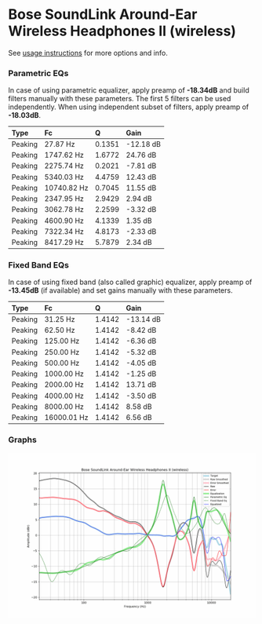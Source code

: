 # Bose SoundLink Around-Ear Wireless Headphones II (wireless)
See [usage instructions](https://github.com/jaakkopasanen/AutoEq#usage) for more options and info.

### Parametric EQs
In case of using parametric equalizer, apply preamp of **-18.34dB** and build filters manually
with these parameters. The first 5 filters can be used independently.
When using independent subset of filters, apply preamp of **-18.03dB**.

| Type    | Fc          |      Q | Gain      |
|:--------|:------------|:-------|:----------|
| Peaking | 27.87 Hz    | 0.1351 | -12.18 dB |
| Peaking | 1747.62 Hz  | 1.6772 | 24.76 dB  |
| Peaking | 2275.74 Hz  | 0.2021 | -7.81 dB  |
| Peaking | 5340.03 Hz  | 4.4759 | 12.43 dB  |
| Peaking | 10740.82 Hz | 0.7045 | 11.55 dB  |
| Peaking | 2347.95 Hz  | 2.9429 | 2.94 dB   |
| Peaking | 3062.78 Hz  | 2.2599 | -3.32 dB  |
| Peaking | 4600.90 Hz  | 4.1339 | 1.35 dB   |
| Peaking | 7322.34 Hz  | 4.8173 | -2.33 dB  |
| Peaking | 8417.29 Hz  | 5.7879 | 2.34 dB   |

### Fixed Band EQs
In case of using fixed band (also called graphic) equalizer, apply preamp of **-13.45dB**
(if available) and set gains manually with these parameters.

| Type    | Fc          |      Q | Gain      |
|:--------|:------------|:-------|:----------|
| Peaking | 31.25 Hz    | 1.4142 | -13.14 dB |
| Peaking | 62.50 Hz    | 1.4142 | -8.42 dB  |
| Peaking | 125.00 Hz   | 1.4142 | -6.36 dB  |
| Peaking | 250.00 Hz   | 1.4142 | -5.32 dB  |
| Peaking | 500.00 Hz   | 1.4142 | -4.05 dB  |
| Peaking | 1000.00 Hz  | 1.4142 | -1.25 dB  |
| Peaking | 2000.00 Hz  | 1.4142 | 13.71 dB  |
| Peaking | 4000.00 Hz  | 1.4142 | -3.50 dB  |
| Peaking | 8000.00 Hz  | 1.4142 | 8.58 dB   |
| Peaking | 16000.01 Hz | 1.4142 | 6.56 dB   |

### Graphs
![](./Bose%20SoundLink%20Around-Ear%20Wireless%20Headphones%20II%20(wireless).png)